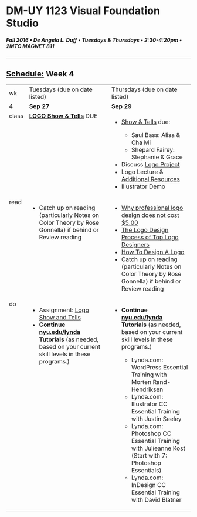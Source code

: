 # DM-UY 1123 Visual Foundation Studio
##### Fall 2016 • De Angela L. Duff • Tuesdays & Thursdays • 2:30-4:20pm • 2MTC MAGNET 811 
---
## [Schedule:](dm1123_schedule_overview.md) Week 4

<table>
<tr>
<td>wk</td>
<td>Tuesdays (due on date listed)</td>
<td>Thursdays (due on date listed)</td>
</tr>
<tr>
  <td valign="top">4</td>
  <td valign="top" width="48%"><strong>Sep 27</strong></td>
  <td valign="top" width="48%"><strong>Sep 29</strong></td>
</tr>
<tr>

<td valign="top">class</td>
<td valign="top" width="48%"><strong><a href="dm1123vfs_projects_logo.md">LOGO Show & Tells</a></strong> DUE

  </td>
  <td valign="top" width="48%">
  <ul>
  <li><a href="assigned_creator_show_and_tells.md">Show &amp; Tells</a> due:</li>
    <ul>
     <li>Saul Bass: Alisa &amp; Cha Mi</li>
    <li>Shepard Fairey: Stephanie &amp; Grace</li>
    </ul>
  <li>Discuss <a href="dm1123vfs_projects_logo.md">Logo Project</a></li>
  <li>Logo Lecture &amp; <a href="dm1123_vfs_recommended_resources.md">Additional Resources</a></li>
  <li>Illustrator Demo</li>
  </ul>
  </td>
  
  
</tr>

<!-- read -->
<tr>
  <td valign="top">read</td>
  <td valign="top">
  <ul>
  
  <li>Catch up on reading (particularly Notes on Color Theory by Rose Gonnella) if behind or Review reading</li>
  </ul>
  </td>
  <td valign="top">
  <ul>
  <li><a href="http://justcreative.com/2008/05/22/why-logo-design-does-not-cost-5-dollars/">Why professional logo design does not cost $5.00</a></li>
 <li><a href="http://justcreative.com/2008/02/01/logo-design-process-of-top-graphic-designers/" target="_blank">The Logo Design Process of Top Logo Designers</a></li>
<li><a href="http://justcreative.com/2008/01/08/how-to-design-a-logo/" target="_blank">How To Design A Logo</a></li>
  <li>Catch up on reading (particularly Notes on Color Theory by Rose Gonnella) if behind or Review reading</li>
  </ul></td>
 
  
</tr>

<!-- do -->
<tr>
  <td valign="top">do</td>
  
  
<td valign="top">
  <ul>

  <li>Assignment: <a href="dm1123vfs_projects_logo.md">Logo Show and Tells</a></li>

  <li><strong>Continue <a href="http://nyu.edu/lynda">nyu.edu/lynda</a> Tutorials</strong> (as needed, based on your current skill levels in these programs.)</li>
  </ul></td>
<td valign="top">
  <ul>
  
  <li><strong> Continue <a href="http://nyu.edu/lynda" target="_blank">nyu.edu/lynda</a> Tutorials</strong> (as needed, based on your current skill levels in these programs.)</li>
  <ul>
  <li>Lynda.com: WordPress Essential Training with Morten Rand-Hendriksen</li>
  <li>Lynda.com: Illustrator CC Essential Training with Justin Seeley</li>
  <li>Lynda.com: Photoshop CC Essential Training with Julieanne Kost (Start with 7: Photoshop Essentials)</li>
  <li>Lynda.com: InDesign CC Essential Training with David Blatner</li>
  </ul></ul></td>


</tr>
</table>

